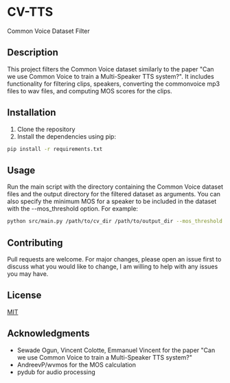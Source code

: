 # CV-TTS
Common Voice Dataset Filter

## Description
This project filters the Common Voice dataset similarly to the paper "Can we use Common Voice to train a Multi-Speaker TTS system?". It includes functionality for filtering clips, speakers, converting the commonvoice mp3 files to wav files, and computing MOS scores for the clips.


## Installation
1. Clone the repository
2. Install the dependencies using pip:
```bash
pip install -r requirements.txt
```

## Usage
Run the main script with the directory containing the Common Voice dataset files and the output directory for the filtered dataset as arguments. You can also specify the minimum MOS for a speaker to be included in the dataset with the --mos_threshold option. For example:
```bash
python src/main.py /path/to/cv_dir /path/to/output_dir --mos_threshold 3.0
```

## Contributing
Pull requests are welcome. For major changes, please open an issue first to discuss what you would like to change, I am willing to help with any issues you may have.

## License
[MIT](LICENSE.md)

## Acknowledgments
- Sewade Ogun, Vincent Colotte, Emmanuel Vincent for the paper "Can we use Common Voice to train a Multi-Speaker TTS system?"
- AndreevP/wvmos for the MOS calculation
- pydub for audio processing
